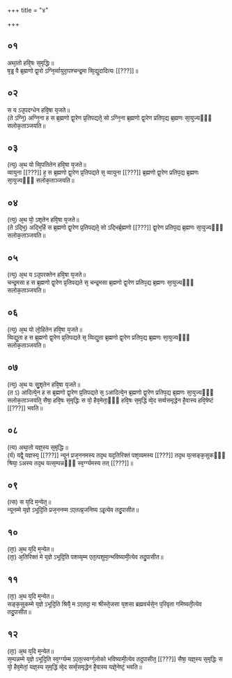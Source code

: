 +++
title = "४"

+++
## ०१
अथा᳘तो हवि᳘षः स᳘मृद्धिः॥  
ष᳘ड्ढ वै ब्र᳘ह्मणो द्वा᳘रो ऽग्नि᳘र्व्वायुरा᳘पश्चन्द्र᳘मा व्वि᳘द्यु᳘दादित्यः [[???]]॥  
## ०२
स य ऽउ᳘पदग्धेन हवि᳘षा य᳘जते॥  
(ते ऽग्नि᳘) अग्नि᳘ना ह स ब्र᳘ह्मणो द्वा᳘रेण प्र᳘तिपद्यते᳘ सो ऽग्नि᳘ना ब्र᳘ह्मणो द्वा᳘रेण प्रतिप᳘द्य ब्र᳘ह्मणः सा᳘युज्यᳫँ᳭ सलोक᳘ताञ्जयति॥  
## ०३
(त्य᳘) अ᳘थ यो व्वि᳘पतितेन हवि᳘षा य᳘जते॥  
व्वायुना [[???]] ह᳘ स ब्र᳘ह्मणो द्वा᳘रेण प्र᳘तिपद्यते स᳘ व्वायुना [[???]] ब्र᳘ह्मणो द्वा᳘रेण प्रतिप᳘द्य ब्र᳘ह्मणः सा᳘युज्यᳫँ᳭ सलोक᳘ताञ्जयति॥  
## ०४
(त्य᳘) अ᳘थ यो᳘ ऽशृतेन हवि᳘षा य᳘जते॥  
(ते ऽद्भि᳘) अद्भि᳘र्हि स ब्र᳘ह्मणो द्वा᳘रेण प्र᳘तिपद्यते᳘ सो ऽद्भिर्ब्र᳘ह्मणो [[???]] द्वा᳘रेण प्रतिप᳘द्य ब्र᳘ह्मणः सा᳘युज्यᳫँ᳭ सलोक᳘ताञ्जयति॥  
## ०५
(त्य᳘) अ᳘थ य ऽउ᳘परक्तेन हवि᳘षा य᳘जते॥  
चन्द्र᳘मसा ह स ब्र᳘ह्मणो द्वा᳘रेण प्र᳘तिपद्यते स᳘ चन्द्र᳘मसा ब्र᳘ह्मणो द्वा᳘रेण प्रतिप᳘द्य ब्र᳘ह्मणः सा᳘युज्यᳫँ᳭ सलोक᳘ताञ्जयति॥  
## ०६
(त्य᳘) अ᳘थ यो लो᳘हितेन हवि᳘षा य᳘जते॥  
व्विद्यु᳘ता ह स ब्र᳘ह्मणो द्वा᳘रेण प्र᳘तिपद्यते स᳘ व्विद्यु᳘ता ब्र᳘ह्मणो द्वा᳘रेण प्रतिप᳘द्य ब्र᳘ह्मणः सा᳘युज्यᳫँ᳭ सलोक᳘ताञ्जयति॥  
## ०७
(त्य᳘) अ᳘थ यः सु᳘शृतेन हवि᳘षा य᳘जते॥  
(त ऽ) आदित्ये᳘न ह स ब्र᳘ह्मणो द्वा᳘रेण प्र᳘तिपद्यते स᳘ ऽआदित्ये᳘न ब्र᳘ह्मणो द्वा᳘रेण प्रतिप᳘द्य ब्र᳘ह्मणः सा᳘युज्यᳫँ᳭ सलोक᳘ताञ्जयति᳘ सैषा᳘ हवि᳘षः स᳘मृद्धिः स यो᳘ हैव᳘मेता᳘ᳫँ᳘ हवि᳘षः स᳘मृद्धिं व्वे᳘द सर्व्वसमृद्धेन है᳘वास्य हवि᳘षेष्टं [[???]] भवति॥  
## ०८
(त्य) अथा᳘तो यज्ञ᳘स्य स᳘मृद्धिः॥  
(र्य) यद्वै᳘ यज्ञस्य᳘ [[???]] न्यूनं प्रज᳘ननमस्य तद᳘थ यद᳘तिरिक्तं पश᳘व्यमस्य [[???]] तद᳘थ य᳘त्सङ्क᳘सुकᳫँ᳭ श्रिया᳘ ऽअस्य तद᳘थ यत्स᳘म्पन्नᳫँ᳭ स्व᳘र्ग्ग्यमस्य तत् [[???]]॥  
## ०९
(त्स) स य᳘दि म᳘न्येत᳘॥  
न्यूनम्मे य᳘ज्ञे ऽभूदि᳘ति प्रज᳘ननम्म ऽएतत्प्र᳘जनिष्य ऽइ᳘त्येव तदु᳘पासीत॥  
## १०
(ता᳘) अ᳘थ य᳘दि म᳘न्येत॥  
(ता᳘) अ᳘तिरिक्तं मे य᳘ज्ञे ऽभूदि᳘ति पशव्य᳘म्म एत᳘त्पशुमा᳘न्भविष्यामी᳘त्येव तदु᳘पासीत॥  
## ११
(ता᳘) अ᳘थ य᳘दि म᳘न्येत॥  
सङ्क᳘सुकम्मे य᳘ज्ञे ऽभूदि᳘ति श्रियै᳘ म ऽएतदा᳘ मा श्रीस्ते᳘जसा य᳘शसा ब्रह्मवर्चसे᳘न प᳘रिवृता गमिष्यती᳘त्येव तदु᳘पासीत॥  
## १२
(ता᳘) अ᳘थ य᳘दि म᳘न्येत॥  
स᳘म्पन्नम्मे य᳘ज्ञे ऽभूदि᳘ति स्व᳘र्ग्ग्यम्म ऽएत᳘त्स्वर्ग्ग᳘लोको भविष्यामी᳘त्येव तदुपासीत᳘ [[???]] सैषा᳘ यज्ञ᳘स्य स᳘मृद्धिः स यो᳘ हैव᳘मेतां᳘ यज्ञ᳘स्य स᳘मृद्धिं व्वे᳘द सर्व्वं᳘समृद्धेन है᳘वास्य यज्ञे᳘नेष्टं᳘ भवति॥  
